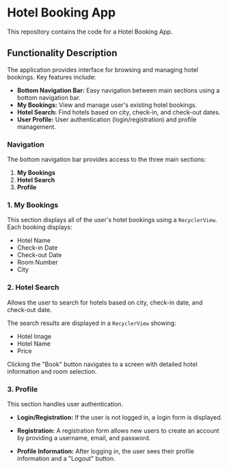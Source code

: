 # Hotel Booking App

This repository contains the code for a Hotel Booking App.

## Functionality Description

The application provides interface for browsing and managing hotel bookings. Key features include:

*   **Bottom Navigation Bar:** Easy navigation between main sections using a bottom navigation bar.
*   **My Bookings:** View and manage user's existing hotel bookings.
*   **Hotel Search:** Find hotels based on city, check-in, and check-out dates.
*   **User Profile:** User authentication (login/registration) and profile management.

### Navigation

The bottom navigation bar provides access to the three main sections:

1.  **My Bookings**
2.  **Hotel Search**
3.  **Profile**

### 1. My Bookings

This section displays all of the user's hotel bookings using a `RecyclerView`. Each booking displays:

*   Hotel Name
*   Check-in Date
*   Check-out Date
*   Room Number
*   City

### 2. Hotel Search

Allows the user to search for hotels based on city, check-in date, and check-out date.

The search results are displayed in a `RecyclerView` showing:

*   Hotel Image
*   Hotel Name
*   Price

Clicking the "Book" button navigates to a screen with detailed hotel information and room selection.

### 3. Profile

This section handles user authentication.

*   **Login/Registration:** If the user is not logged in, a login form is displayed.
*   **Registration:** A registration form allows new users to create an account by providing a username, email, and password.

*   **Profile Information:** After logging in, the user sees their profile information and a "Logout" button.
